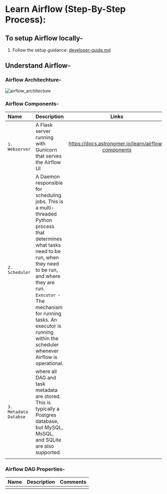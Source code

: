 # Learn Airflow (Step-By-Step Process):

## To setup Airflow locally-
1. Follow the setup guidance: [developer-guide.md](developer-guide.md)


## Understand Airflow-


### Airflow Architechture-
![airflow_architecture](https://github.com/easycloudapi/learn_airflow/assets/108976294/409c8ae8-e8ff-4c2e-82ca-21c524482251)

### Airflow Components-

| Name | Description | Links | Comments |
| :--- | :------ | :---: | --- |
| `1. Webserver` | A Flask server running with Gunicorn that serves the Airflow UI | https://docs.astronomer.io/learn/airflow-components | |
| `2. Scheduler` | A Daemon responsible for scheduling jobs. This is a multi-threaded Python process that determines what tasks need to be run, when they need to be run, and where they are run. `Executor` - The mechanism for running tasks. An executor is running within the scheduler whenever Airflow is operational. | | |
| `3. Metadata Databse` | where all DAG and task metadata are stored. This is typically a Postgres database, but MySQL, MsSQL, and SQLite are also supported. | | |
| | | | |
    
### Airflow DAG Properties-

| Name | Description | Comments
| :--- | :---: | :---
| | |

